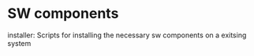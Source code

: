SW components
=====

installer: Scripts for installing the necessary sw components on a exitsing system

